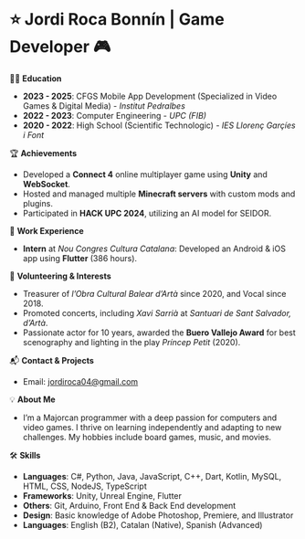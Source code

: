 # ⭐ Jordi Roca Bonnín | Game Developer 🎮

👨‍🎓 **Education**  
- **2023 - 2025**: CFGS Mobile App Development (Specialized in Video Games & Digital Media) - *Institut Pedralbes*  
- **2022 - 2023**: Computer Engineering - *UPC (FIB)*  
- **2020 - 2022**: High School (Scientific Technologic) - *IES Llorenç Garçíes i Font*

🏆 **Achievements**  
- Developed a **Connect 4** online multiplayer game using **Unity** and **WebSocket**.  
- Hosted and managed multiple **Minecraft servers** with custom mods and plugins.  
- Participated in **HACK UPC 2024**, utilizing an AI model for SEIDOR.

💼 **Work Experience**  
- **Intern** at *Nou Congres Cultura Catalana*: Developed an Android & iOS app using **Flutter** (386 hours).

🤝 **Volunteering & Interests**  
- Treasurer of *l’Obra Cultural Balear d’Artà* since 2020, and Vocal since 2018.  
- Promoted concerts, including *Xavi Sarrià* at *Santuari de Sant Salvador, d’Artà*.  
- Passionate actor for 10 years, awarded the **Buero Vallejo Award** for best scenography and lighting in the play *Príncep Petit* (2020).

📬 **Contact & Projects**  
- Email: jordiroca04@gmail.com  

💡 **About Me**  
- I’m a Majorcan programmer with a deep passion for computers and video games. I thrive on learning independently and adapting to new challenges. My hobbies include board games, music, and movies. 

🛠️ **Skills**  
- **Languages**: C#, Python, Java, JavaScript, C++, Dart, Kotlin, MySQL, HTML, CSS, NodeJS, TypeScript  
- **Frameworks**: Unity, Unreal Engine, Flutter  
- **Others**: Git, Arduino, Front End & Back End development  
- **Design**: Basic knowledge of Adobe Photoshop, Premiere, and Illustrator  
- **Languages**: English (B2), Catalan (Native), Spanish (Advanced)
